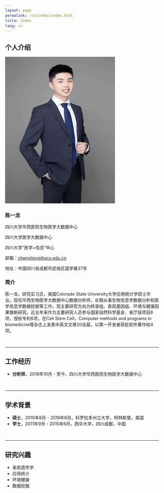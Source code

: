 ```yaml
---
layout: page
permalink: /cn/index/index.html
title: Index
lang: cn
---
```


## 个人介绍

<img src="/images/chenyilong.jpg" class="floatpic" width="360" height="480">

### **陈一龙**

四川大学华西医院生物医学大数据中心<br>

四川大学医学大数据中心<br>

四川大学”医学+信息“中心<br>

邮箱：chenyilong@scu.edu.cn<br>

地址：中国四川省成都市武侯区国学巷37号<br>

### 简介

陈一龙，研究实习员，美国Colorado State University大学应用统计学硕士毕业。现任华西生物医学大数据中心数据分析师，长期从事生物信息学数据分析和医学信息学数据挖掘等工作。现主要研究方向为转录组、表观基因组、环境与健康因果推断研究。近五年来作为主要研究人员参与国家自然科学基金、省厅级项目8项，授权专利6项，在Cell Stem Cell，Computer methods and programs in biomedicine等杂志上发表中英文文章20余篇，以第一开发者获批软件著作权4项。

<br>

---

## 工作经历

- **分析师**，2018年10月 - 至今，四川大学华西医院生物医学大数据中心
<br>

---

## 学术背景

- **硕士**，2015年8月 - 2018年8月，科罗拉多州立大学，柯林斯堡，美国
- **学士**，2011年9月 - 2015年6月，西华大学，四川成都，中国
<br>

---

## 研究兴趣

- 表观遗传学
- 应用统计
- 环境健康
- 数据挖掘

<br>
